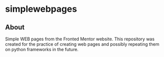 # simplewebpages
## About
Simple WEB pages from the Fronted Mentor website.
This repository was created for the practice of creating web pages and possibly repeating them on python frameworks in the future.
